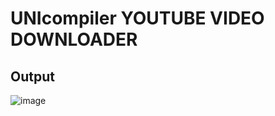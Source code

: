 # UNIcompiler YOUTUBE VIDEO DOWNLOADER

## Output <br>
![image](https://user-images.githubusercontent.com/80621346/183288373-378cf156-a651-462a-8da2-f42fa8d9a1fe.png)
